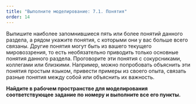 ```yaml
---
title: "Выполните моделирование: 7.1. Понятия"
order: 14
---
```




Выпишите наиболее запомнившиеся пять или более понятий данного раздела, а рядом укажите понятия, с которыми они у вас больше всего связаны. Другие понятия могут быть из вашего текущего мировоззрения, то есть необязательно приводить только основные понятия данного раздела. Проговорите эти понятия с сокурсниками, коллегами или близкими. Например, можно попробовать объяснить эти понятия простым языком, привести примеры из своего опыта, связать разные понятия между собой или объяснить их важность.

**Найдите в рабочем пространстве для моделирования соответствующее задание по номеру и выполните все его пункты.**

